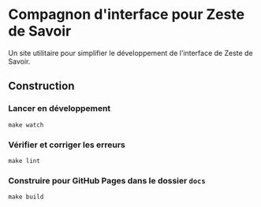 # Compagnon d'interface pour Zeste de Savoir

Un site utilitaire pour simplifier le développement de l'interface de Zeste de Savoir.

## Construction

### Lancer en développement

```console
make watch
```

### Vérifier et corriger les erreurs

```console
make lint
```

### Construire pour GitHub Pages dans le dossier `docs`

```console
make build
```
